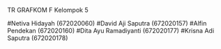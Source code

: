 TR GRAFKOM F Kelompok 5

#Netiva Hidayah (672020060)
#David Aji Saputra (672020157)
#Alfin Pendekan (672020160)
#Dita Ayu Ramadiyanti (672020177)
#Krisna Adi Saputra (672020178)
